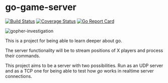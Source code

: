 # go-game-server

[![Build Status](https://travis-ci.org/jmaeso/go-game-server.svg?branch=feature%2Fadd_travis_test_launcher)](https://travis-ci.org/jmaeso/go-game-server)
[![Coverage Status](https://coveralls.io/repos/github/jmaeso/go-game-server/badge.svg?branch=master)](https://coveralls.io/github/jmaeso/go-game-server?branch=master)
[![Go Report Card](https://goreportcard.com/badge/github.com/jmaeso/go-game-server)](https://goreportcard.com/report/github.com/jmaeso/go-game-server)

![gopher-investigation](https://lemag.sfeir.com/wp-content/uploads/2016/12/gophers5th-1024x595.jpg)

This is a project for being able to learn deeper about go.

The server functionality will be to stream positions of X players and process their commands.

This project aims to be a server with two possibilities. Run as an UDP server and as a TCP one for being able to test how *go* works in realtime server connections.
